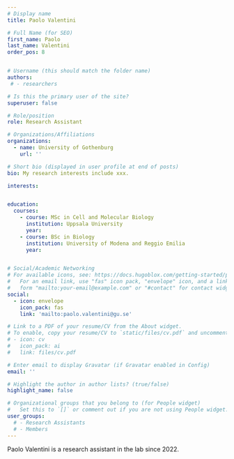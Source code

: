 ```yaml
---
# Display name
title: Paolo Valentini

# Full Name (for SEO)
first_name: Paolo
last_name: Valentini
order_pos: 8


# Username (this should match the folder name)
authors:
 # - researchers

# Is this the primary user of the site?
superuser: false

# Role/position
role: Research Assistant

# Organizations/Affiliations
organizations:
  - name: University of Gothenburg
    url: ''

# Short bio (displayed in user profile at end of posts)
bio: My research interests include xxx.

interests:


education:
  courses:
    - course: MSc in Cell and Molecular Biology
      institution: Uppsala University
      year:
    - course: BSc in Biology
      institution: University of Modena and Reggio Emilia
      year:


# Social/Academic Networking
# For available icons, see: https://docs.hugoblox.com/getting-started/page-builder/#icons
#   For an email link, use "fas" icon pack, "envelope" icon, and a link in the
#   form "mailto:your-email@example.com" or "#contact" for contact widget.
social:
  - icon: envelope
    icon_pack: fas
    link: 'mailto:paolo.valentini@gu.se'

# Link to a PDF of your resume/CV from the About widget.
# To enable, copy your resume/CV to `static/files/cv.pdf` and uncomment the lines below.
# - icon: cv
#   icon_pack: ai
#   link: files/cv.pdf

# Enter email to display Gravatar (if Gravatar enabled in Config)
email: ''

# Highlight the author in author lists? (true/false)
highlight_name: false

# Organizational groups that you belong to (for People widget)
#   Set this to `[]` or comment out if you are not using People widget.
user_groups:
  # - Research Assistants
  # - Members
---
```


Paolo Valentini is a research assistant in the lab since 2022.
